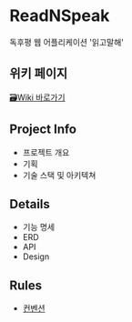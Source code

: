 # ReadNSpeak
독후평 웹 어플리케이션 '읽고말해'

## 위키 페이지
[🗃️Wiki 바로가기](https://github.com/IIINHWAA/ReadNSpeak/wiki)

## Project Info
- 프로젝트 개요
- 기획
- 기술 스택 및 아키텍쳐

## Details
- 기능 명세
- ERD
- API
- Design

## Rules
- [컨벤션](https://github.com/IIINHWAA/ReadNSpeak/wiki/%EC%BB%A8%EB%B2%A4%EC%85%98)
